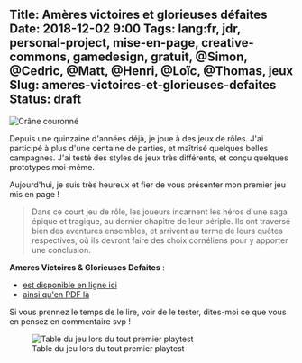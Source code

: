 Title: Amères victoires et glorieuses défaites
Date: 2018-12-02 9:00
Tags: lang:fr, jdr, personal-project, mise-en-page, creative-commons, gamedesign, gratuit, @Simon, @Cedric, @Matt, @Henri, @Loïc, @Thomas, jeux
Slug: ameres-victoires-et-glorieuses-defaites
Status: draft
---

<img alt="Crâne couronné" src="images/2018/12/bone-1299051_1280.png" class="small-img">

Depuis une quinzaine d'années déjà, je joue à des jeux de rôles.
J'ai participé à plus d'une centaine de parties, et maîtrisé quelques belles campagnes.
J'ai testé des styles de jeux très différents, et conçu quelques prototypes moi-même.

Aujourd'hui, je suis très heureux et fier de vous présenter mon premier jeu mis en page !

> Dans ce court jeu de rôle, les joueurs incarnent les héros d'une saga épique et tragique, au dernier chapitre de leur périple.
> Ils ont traversé bien des aventures ensembles, et arrivent au terme de leurs quêtes respectives,
> où ils devront faire des choix cornéliens pour y apporter une conclusion.

**Ameres Victoires & Glorieuses Defaites** :

- [est disponible en ligne ici](https://lucas-c.github.io/jdr/gdav/)
- [ainsi qu'en PDF là](https://github.com/Lucas-C/jdr/releases)

Si vous prennez le temps de le lire, voir de le tester,
dites-moi ce que vous en pensez en commentaire svp !

<figure>
  <img alt="Table du jeu lors du tout premier playtest" src="images/2018/12/IMG_20181013_173455.jpg">
  <figcaption>Table du jeu lors du tout premier playtest</figcaption>
</figure>

<style>
.small-img { max-height: 16rem; }
article img {
    display: block;
    margin: 0 auto;
    max-height: 40rem;
}
article figcaption {
    text-align: center;
    font-style: italic;
}
</style>
